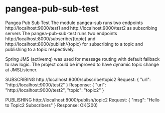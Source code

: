 # pangea-pub-sub-test
Pangea Pub Sub Test 
The module pangea-sub runs two endpoints http://localhost:9000/test1 and http://localhost:9000/test2 as subscribing servers
The pangea-pub-sub-test runs two endpoints http://localhost:8000/subscribe/{topic} and http://localhost:8000/publish/{topic} for subscribing to a topic and publishing to a topic respectively.

Spring JMS (activemq) was used for message routing with default fallback to raw logic. The project could be improved to have dynamic topic change at JMSListener.

SUBSCRIBING
http://localhost:8000/subscribe/topic2
Request:
{
    "url": "http://localhost:9000/test2"
}
Response:
{
    "url": "http://localhost:9000/test2",
    "topic": "topic2"
}

PUBLISHING
http://localhost:8000/publish/topic2
Request:
{
    "msg": "Hello to Topic2 Subscribers"
}
Response: OK(200)
